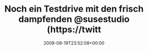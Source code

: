 ---
retweeted: false
source: <a href="http://twitter.com" rel="nofollow">Twitter Web Client</a>
entities:
  hashtags: []
  symbols: []
  user_mentions:
  - name: studioexpress
    screen_name: susestudio
    indices:
    - '45'
    - '56'
    id_str: '17414609'
    id: '17414609'
  urls: []
display_text_range:
- '0'
- '116'
favorite_count: '0'
id_str: '3416121705'
truncated: false
retweet_count: '0'
id: '3416121705'
created_at: Wed Aug 19 23:52:08 +0000 2009
favorited: false
full_text: Noch ein Testdrive mit den frisch dampfenden [@susestudio](https://twitter.com/susestudio)
  Builds 0.0.1 und 0.0.2, dann Bett. So der Plan. Stay tuned.
lang: de
tags:
- pesos/twitter
date: '2009-08-19T23:52:08+00:00'
src: https://twitter.com/bascht/status/3416121705
original_url: https://twitter.com/bascht/status/3416121705
type: twitter_tweet
text: Noch ein Testdrive mit den frisch dampfenden [@susestudio](https://twitter.com/susestudio)
  Builds 0.0.1 und 0.0.2, dann Bett. So der Plan. Stay tuned.
title: Noch ein Testdrive mit den frisch dampfenden @susestudio (https://twitt

---